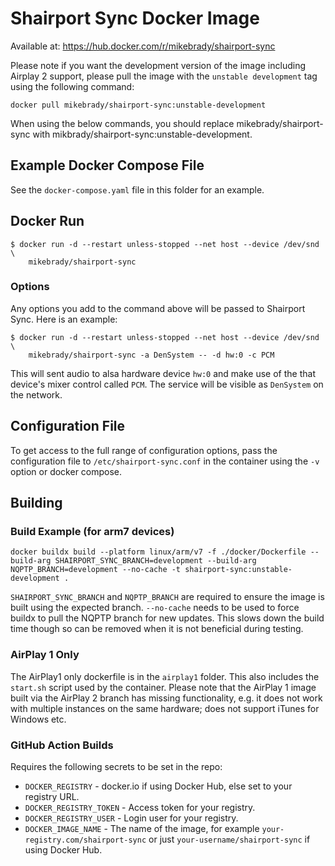 # Shairport Sync Docker Image

Available at: https://hub.docker.com/r/mikebrady/shairport-sync

Please note if you want the development version of the image including Airplay 2 support, please pull the image with the ```unstable development``` tag using the following command:
```
docker pull mikebrady/shairport-sync:unstable-development
```

When using the below commands, you should replace mikebrady/shairport-sync with mikbrady/shairport-sync:unstable-development.

## Example Docker Compose File
See the `docker-compose.yaml` file in this folder for an example.

## Docker Run

```
$ docker run -d --restart unless-stopped --net host --device /dev/snd \
    mikebrady/shairport-sync
```

### Options

Any options you add to the command above will be passed to Shairport Sync. Here is an example:
```
$ docker run -d --restart unless-stopped --net host --device /dev/snd \
    mikebrady/shairport-sync -a DenSystem -- -d hw:0 -c PCM
```
This will sent audio to alsa hardware device `hw:0` and make use of the that device's mixer control called `PCM`. The service will be visible as `DenSystem` on the network.

## Configuration File

To get access to the full range of configuration options, pass the configuration file to `/etc/shairport-sync.conf` in the container using the `-v` option or docker compose.

## Building
### Build Example (for arm7 devices)

```
docker buildx build --platform linux/arm/v7 -f ./docker/Dockerfile --build-arg SHAIRPORT_SYNC_BRANCH=development --build-arg NQPTP_BRANCH=development --no-cache -t shairport-sync:unstable-development .
```

`SHAIRPORT_SYNC_BRANCH` and `NQPTP_BRANCH` are required to ensure the image is built using the expected branch.
`--no-cache` needs to be used to force buildx to pull the NQPTP branch for new updates. This slows down the build time though so can be removed when it is not beneficial during testing.

### AirPlay 1 Only

The AirPlay1 only dockerfile is in the `airplay1` folder. This also includes the `start.sh` script used by the container. Please note that the AirPlay 1 image built via the AirPlay 2 branch has missing functionality, e.g. it does not work with multiple instances on the same hardware; does not support iTunes for Windows etc.

### GitHub Action Builds

Requires the following secrets to be set in the repo:
- `DOCKER_REGISTRY` - docker.io if using Docker Hub, else set to your registry URL.
- `DOCKER_REGISTRY_TOKEN` - Access token for your registry.
- `DOCKER_REGISTRY_USER` - Login user for your registry.
- `DOCKER_IMAGE_NAME` - The name of the image, for example `your-registry.com/shairport-sync` or just `your-username/shairport-sync` if using Docker Hub.
